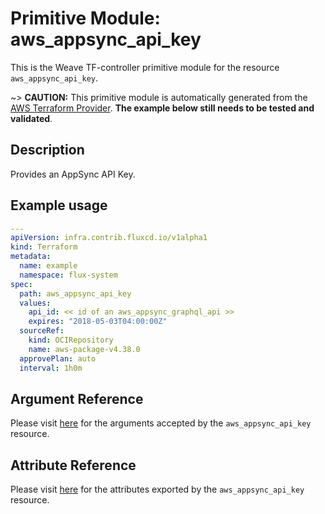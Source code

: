 
# Primitive Module: aws_appsync_api_key

This is the Weave TF-controller primitive module for the resource `aws_appsync_api_key`.

~> **CAUTION:** This primitive module is automatically generated from the [AWS Terraform Provider](https://registry.terraform.io/providers/hashicorp/aws/latest/docs/resources/appsync_api_key). **The example below still needs to be tested and validated**.

## Description

Provides an AppSync API Key.

## Example usage

```yaml
---
apiVersion: infra.contrib.fluxcd.io/v1alpha1
kind: Terraform
metadata:
  name: example
  namespace: flux-system
spec:
  path: aws_appsync_api_key
  values:
    api_id: << id of an aws_appsync_graphql_api >>
    expires: "2018-05-03T04:00:00Z"
  sourceRef:
    kind: OCIRepository
    name: aws-package-v4.38.0
  approvePlan: auto
  interval: 1h0m
```

## Argument Reference

Please visit [here](https://registry.terraform.io/providers/hashicorp/aws/latest/docs/resources/appsync_api_key#argument-reference) for the arguments accepted by the `aws_appsync_api_key` resource.

## Attribute Reference

Please visit [here](https://registry.terraform.io/providers/hashicorp/aws/latest/docs/resources/appsync_api_key#attributes-reference) for the attributes exported by the `aws_appsync_api_key` resource.
